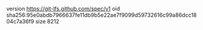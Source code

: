 version https://git-lfs.github.com/spec/v1
oid sha256:95e0abdb7966637fe11db9b5e22ae7f9099d59732616c99a86dcc1804c7a36f9
size 8212
